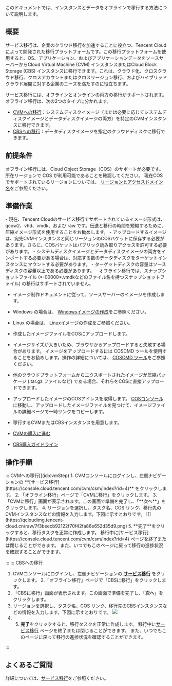 このドキュメントでは、インスタンスとデータをオフラインで移行する方法について説明します。

## 概要

サービス移行は、企業のクラウド移行を加速することに役立つ、Tencent Cloud によって開発された移行プラットフォームです。この移行プラットフォームを使用すると、OS、アプリケーション、およびアプリケーションデータをソースサーバーからCloud Virtual Machine (CVM) インスタンスまたはCloud Block Storage (CBS) インスタンスに移行できます。これは、クラウド化、クロスクラウド移行、クロスアカウントまたはクロスリージョン移行、およびハイブリッドクラウド展開に対する企業のニーズを満たすのに役立ちます。

サービス移行には、オフラインとオンラインの両方の移行がサポートされます。 オフライン移行は、次の2つのタイプに分かれます。
- [CVMへの移行](#cvmStep)：システムディスクイメージ（または必要に応じてシステムディスクイメージとデータディスクイメージの両方）を特定のCVMインスタンスに移行できます。
- [CBSへの移行](#csmStep)：データディスクイメージを指定のクラウドディスクに移行できます。

## 前提条件

 オフライン移行には、Cloud Object Storage（COS）のサポートが必要です。所在リージョンで COS が利用可能であることを確認してください。
現在COSでサポートされているリージョンについては、 [リージョンとアクセスドメイン名](https://intl.cloud.tencent.com/document/product/436/6224)をご参照ください。

## 準備作業


<dx-alert infotype="notice" title="">
- 現在、Tencent Cloudのサービス移行でサポートされているイメージ形式は、qcow2、vhd、vmdk、および raw です。伝送と移行の時間を短縮するために、圧縮イメージ形式を使用することをお勧めします。
- アップロードするイメージは、宛先CVMインスタンスと同じリージョンのCOSバケットに保存する必要があります。さらに、COSバケットはパブリック読み取りアクセスを許可する必要があります。
- システムディスクイメージとデータディスクイメージの両方をインポートする必要がある場合は、対応する数のデータディスクをターゲットインスタンスにマウントする必要があります。
- ターゲットディスクの容量はソースディスクの容量以上である必要があります。
- オフライン移行では、スナップショットファイル (*-00000*.vmdkなどのファイル名を持つスナップショットファイル) の移行はサポートされていません。
</dx-alert>



- イメージ制作ドキュメントに従って、ソースサーバーのイメージを作成します。
 - Windows の場合は、 [Windowsイメージの作成](https://intl.cloud.tencent.com/document/product/213/17815)をご参照ください。
 - Linux の場合は、 [Linuxイメージの作成](https://intl.cloud.tencent.com/document/product/213/17814)をご参照ください。
- 作成したイメージファイルをCOSにアップロードします。

 - イメージサイズが大きいため、ブラウザからアップロードすると失敗する場合があります。 イメージをアップロードするには COSCMD ツールを使用することをお勧めします。操作の詳細については、 [COSCMD ツール](https://intl.cloud.tencent.com/document/product/436/10976)をご参照ください。
 - 他のクラウドプラットフォームからエクスポートされたイメージが圧縮パッケージ (.tar.gz ファイルなど) である場合、それらをCOSに直接アップロードできます。
- アップロードしたイメージのCOSアドレスを取得します。
[COSコンソール](https://console.cloud.tencent.com/cos5/bucket) に移動し、アップロードしたイメージファイルを見つけて、イメージファイルの詳細ページで一時リンクをコピーします。
- 移行するCVMまたはCBSインスタンスを用意します。
 - [CVMの購入に進む](https://buy.intl.cloud.tencent.com/cvm?tab=custom&step=1&devPayMode=spotpaid&regionId=8&templateCreateMode=createLt)
 - [CBS購入ガイドライン](https://intl.cloud.tencent.com/document/product/362/32414)


## 操作手順
<dx-tabs>
::: CVMへの移行[](id:cvmStep)
1. CVMコンソールにログインし、左側ナビゲーションの **[サービス移行](https://console.cloud.tencent.com/cvm/csm/index?rid=4)** をクリックします。
2. 「オフライン移行」ページで「CVMに移行」をクリックします。
3. 「CVMに移行」画面が表示されます。この画面で準備を完了し、「**次へ**」をクリックします。
4. リージョンを選択し、タスク名、COS リンク、移行先のCVMインスタンスなどの情報を入力します。下図に示すとおりです。
![](https://qcloudimg.tencent-cloud.cn/raw/7f3beecb92122f70f42fa86e652d35d9.png)
5. **完了**をクリックすると、移行タスクを正常に作成します。
移行中に[サービス移行](https://console.cloud.tencent.com/cvm/csm/index?rid=4) ページを終了または閉じることができます。 また、いつでもこのページに戻って移行の進捗状況を確認することができます。



:::
::: CBSへの移行[](id:csmStep)
1. CVMコンソールにログインし、左側ナビゲーションの **[サービス移行](https://console.cloud.tencent.com/cvm/csm/index?rid=4)** をクリックします。
2.「オフライン移行」ページで「CBSに移行」をクリックします。
3. 「CBSに移行」画面が表示されます。この画面で準備を完了し、「**次へ**」をクリックします。
4. リージョンを選択し、タスク名、COS リンク、移行先のCBSインスタンスなどの情報を入力します。下図に示すとおりです。
![](https://qcloudimg.tencent-cloud.cn/raw/7bf477c4a8811b1fe1395fa018762c25.png)
5. 5. **完了**をクリックすると、移行タスクを正常に作成します。
移行中に[サービス移行](https://console.cloud.tencent.com/cvm/csm/index?rid=4) ページを終了または閉じることができます。 また、いつでもこのページに戻って移行の進捗状況を確認することができます。



:::
</dx-tabs>

## よくあるご質問
詳細については、[サービス移行](https://intl.cloud.tencent.com/document/product/213/32395)をご参照ください。
